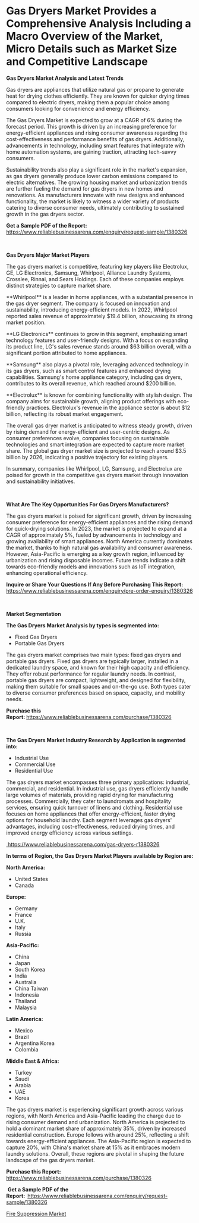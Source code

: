 <p><h1>Gas Dryers Market Provides a Comprehensive Analysis Including a Macro Overview of the Market, Micro Details such as Market Size and Competitive Landscape</h1></p><p><strong>Gas Dryers Market Analysis and Latest Trends</strong></p>
<p><p>Gas dryers are appliances that utilize natural gas or propane to generate heat for drying clothes efficiently. They are known for quicker drying times compared to electric dryers, making them a popular choice among consumers looking for convenience and energy efficiency.</p><p>The Gas Dryers Market is expected to grow at a CAGR of 6% during the forecast period. This growth is driven by an increasing preference for energy-efficient appliances and rising consumer awareness regarding the cost-effectiveness and performance benefits of gas dryers. Additionally, advancements in technology, including smart features that integrate with home automation systems, are gaining traction, attracting tech-savvy consumers.</p><p>Sustainability trends also play a significant role in the market's expansion, as gas dryers generally produce lower carbon emissions compared to electric alternatives. The growing housing market and urbanization trends are further fueling the demand for gas dryers in new homes and renovations. As manufacturers innovate with new designs and enhanced functionality, the market is likely to witness a wider variety of products catering to diverse consumer needs, ultimately contributing to sustained growth in the gas dryers sector.</p></p>
<p><strong>Get a Sample PDF of the Report:&nbsp;</strong> <a href="https://www.reliablebusinessarena.com/enquiry/request-sample/1380326?utm_campaign=2458&utm_medium=2&utm_source=Github&utm_content=ia&utm_term=21022025&utm_id=gas-dryers">https://www.reliablebusinessarena.com/enquiry/request-sample/1380326</a></p>
<p>&nbsp;</p>
<p><strong>Gas Dryers Major Market Players</strong></p>
<p><p>The gas dryers market is competitive, featuring key players like Electrolux, GE, LG Electronics, Samsung, Whirlpool, Alliance Laundry Systems, Crosslee, Rinnai, and Sears Holdings. Each of these companies employs distinct strategies to capture market share.</p><p>**Whirlpool** is a leader in home appliances, with a substantial presence in the gas dryer segment. The company is focused on innovation and sustainability, introducing energy-efficient models. In 2022, Whirlpool reported sales revenue of approximately $19.4 billion, showcasing its strong market position.</p><p>**LG Electronics** continues to grow in this segment, emphasizing smart technology features and user-friendly designs. With a focus on expanding its product line, LG's sales revenue stands around $63 billion overall, with a significant portion attributed to home appliances.</p><p>**Samsung** also plays a pivotal role, leveraging advanced technology in its gas dryers, such as smart control features and enhanced drying capabilities. Samsung's home appliance category, including gas dryers, contributes to its overall revenue, which reached around $200 billion.</p><p>**Electrolux** is known for combining functionality with stylish design. The company aims for sustainable growth, aligning product offerings with eco-friendly practices. Electrolux's revenue in the appliance sector is about $12 billion, reflecting its robust market engagement.</p><p>The overall gas dryer market is anticipated to witness steady growth, driven by rising demand for energy-efficient and user-centric designs. As consumer preferences evolve, companies focusing on sustainable technologies and smart integration are expected to capture more market share. The global gas dryer market size is projected to reach around $3.5 billion by 2026, indicating a positive trajectory for existing players. </p><p>In summary, companies like Whirlpool, LG, Samsung, and Electrolux are poised for growth in the competitive gas dryers market through innovation and sustainability initiatives.</p></p>
<p>&nbsp;</p>
<p><strong>What Are The Key Opportunities For Gas Dryers Manufacturers?</strong></p>
<p><p>The gas dryers market is poised for significant growth, driven by increasing consumer preference for energy-efficient appliances and the rising demand for quick-drying solutions. In 2023, the market is projected to expand at a CAGR of approximately 5%, fueled by advancements in technology and growing availability of smart appliances. North America currently dominates the market, thanks to high natural gas availability and consumer awareness. However, Asia-Pacific is emerging as a key growth region, influenced by urbanization and rising disposable incomes. Future trends indicate a shift towards eco-friendly models and innovations such as IoT integration, enhancing operational efficiency.</p></p>
<p><strong>Inquire or Share Your Questions If Any Before Purchasing This Report:</strong> <a href="https://www.reliablebusinessarena.com/enquiry/pre-order-enquiry/1380326?utm_campaign=2458&utm_medium=2&utm_source=Github&utm_content=ia&utm_term=21022025&utm_id=gas-dryers">https://www.reliablebusinessarena.com/enquiry/pre-order-enquiry/1380326</a></p>
<p>&nbsp;</p>
<p><strong>Market Segmentation</strong></p>
<p><strong>The Gas Dryers Market Analysis by types is segmented into:</strong></p>
<p><ul><li>Fixed Gas Dryers</li><li>Portable Gas Dryers</li></ul></p>
<p><p>The gas dryers market comprises two main types: fixed gas dryers and portable gas dryers. Fixed gas dryers are typically larger, installed in a dedicated laundry space, and known for their high capacity and efficiency. They offer robust performance for regular laundry needs. In contrast, portable gas dryers are compact, lightweight, and designed for flexibility, making them suitable for small spaces and on-the-go use. Both types cater to diverse consumer preferences based on space, capacity, and mobility needs.</p></p>
<p><strong>Purchase this Report:&nbsp;</strong><a href="https://www.reliablebusinessarena.com/purchase/1380326?utm_campaign=2458&utm_medium=2&utm_source=Github&utm_content=ia&utm_term=21022025&utm_id=gas-dryers">https://www.reliablebusinessarena.com/purchase/1380326</a></p>
<p>&nbsp;</p>
<p><strong>The Gas Dryers Market Industry Research by Application is segmented into:</strong></p>
<p><ul><li>Industrial Use</li><li>Commercial Use</li><li>Residential Use</li></ul></p>
<p><p>The gas dryers market encompasses three primary applications: industrial, commercial, and residential. In industrial use, gas dryers efficiently handle large volumes of materials, providing rapid drying for manufacturing processes. Commercially, they cater to laundromats and hospitality services, ensuring quick turnover of linens and clothing. Residential use focuses on home appliances that offer energy-efficient, faster drying options for household laundry. Each segment leverages gas dryers' advantages, including cost-effectiveness, reduced drying times, and improved energy efficiency across various settings.</p></p>
<p><a href="https://www.reliablebusinessarena.com/gas-dryers-r1380326?utm_campaign=2458&utm_medium=2&utm_source=Github&utm_content=ia&utm_term=21022025&utm_id=gas-dryers">&nbsp;https://www.reliablebusinessarena.com/gas-dryers-r1380326</a></p>
<p><strong>In terms of Region, the Gas Dryers Market Players available by Region are:</strong></p>
<p>
    <p> <strong> North America: </strong>
        <ul>
            <li>United States</li>
            <li>Canada</li>
        </ul>
        </p> 
    <p> <strong> Europe: </strong>
        <ul>
            <li>Germany</li>
            <li>France</li>
            <li>U.K.</li>
            <li>Italy</li>
            <li>Russia</li>
        </ul>
        </p> 
    <p> <strong> Asia-Pacific: </strong>
        <ul>
            <li>China</li>
            <li>Japan</li>
            <li>South Korea</li>
            <li>India</li>
            <li>Australia</li>
            <li>China Taiwan</li>
            <li>Indonesia</li>
            <li>Thailand</li>
            <li>Malaysia</li>
        </ul>
        </p> 
    <p> <strong> Latin America: </strong>
        <ul>
            <li>Mexico</li>
            <li>Brazil</li>
            <li>Argentina Korea</li>
            <li>Colombia</li>
        </ul>
        </p> 
    <p> <strong> Middle East & Africa: </strong>
        <ul>
            <li>Turkey</li>
            <li>Saudi</li>
            <li>Arabia</li>
            <li>UAE</li>
            <li>Korea</li>
        </ul>
    </p>
    </p>
<p><p>The gas dryers market is experiencing significant growth across various regions, with North America and Asia-Pacific leading the charge due to rising consumer demand and urbanization. North America is projected to hold a dominant market share of approximately 35%, driven by increased residential construction. Europe follows with around 25%, reflecting a shift towards energy-efficient appliances. The Asia-Pacific region is expected to capture 20%, with China's market share at 15% as it embraces modern laundry solutions. Overall, these regions are pivotal in shaping the future landscape of the gas dryers market.</p></p>
<p><strong>Purchase this Report: </strong><a href="https://www.reliablebusinessarena.com/purchase/1380326?utm_campaign=2458&utm_medium=2&utm_source=Github&utm_content=ia&utm_term=21022025&utm_id=gas-dryers">https://www.reliablebusinessarena.com/purchase/1380326</a></p>
<p>&nbsp;<strong>Get a Sample PDF of the Report:&nbsp;&nbsp;</strong><a href="https://www.reliablebusinessarena.com/enquiry/request-sample/1380326?utm_campaign=2458&utm_medium=2&utm_source=Github&utm_content=ia&utm_term=21022025&utm_id=gas-dryers">https://www.reliablebusinessarena.com/enquiry/request-sample/1380326</a></p>
<p><strong></strong></p>
<p><p><a href="https://github.com/nabadeneme/Market-Research-Report-List-1/blob/main/fire-suppression-market.md?utm_campaign=2458&utm_medium=2&utm_source=Github&utm_content=ia&utm_term=21022025&utm_id=gas-dryers">Fire Suppression Market</a></p></p>